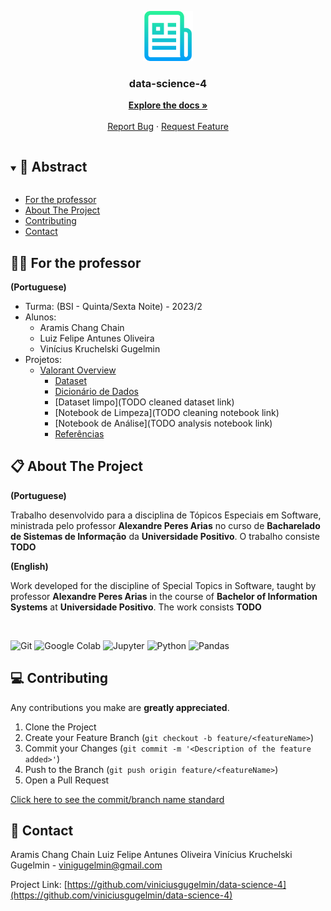 <p align="center">
  <a href="https://github.com/viniciusgugelmin/data-science-4">
    <img src="readme.png" alt="readme-logo" width="80" height="80">
  </a>

  <h3 align="center">
    data-science-4
  </h3>
  <p align="center">
    <a href="https://github.com/viniciusgugelmin/data-science-4/blob/master/README.md"><strong>Explore the docs »</strong></a>
    <br />
    <br />
    <a href="https://github.com/viniciusgugelmin/data-science-4/issues">Report Bug</a>
    ·
    <a href="https://github.com/viniciusgugelmin/data-science-4/issues">Request Feature</a>
  </p>
</p>

<details open="open">
  <summary><h2 style="display: inline-block">📜 Abstract</h2></summary>

- [For the professor](#for-the-professor)
- [About The Project](#about-the-project)
- [Contributing](#contributing)
- [Contact](#contact)

</details>

<a name="for-the-professor"></a>

## 👩‍🏫 For the professor

**(Portuguese)**

- Turma: (BSI - Quinta/Sexta Noite) - 2023/2
- Alunos:
    - Aramis Chang Chain
    - Luiz Felipe Antunes Oliveira
    - Vinícius Kruchelski Gugelmin
- Projetos:
    - [Valorant Overview](https://github.com/viniciusgugelmin/data-science-4/tree/master/projects/valorant_overview)
        - [Dataset](https://github.com/viniciusgugelmin/data-science-4/tree/master/projects/valorant_overview/data/dataset.csv)
        - [Dicionário de Dados](https://github.com/viniciusgugelmin/data-science-4/tree/master/projects/valorant_overview/data/data_dictionary.csv)
        - [Dataset limpo](TODO cleaned dataset link)
        - [Notebook de Limpeza](TODO cleaning notebook link)
        - [Notebook de Análise](TODO analysis notebook link)
        - [Referências](https://github.com/viniciusgugelmin/data-science-4/blob/master/projects/valorant_overview/README.md)

<a name="about-the-project"></a>

## 📋 About The Project

**(Portuguese)**

Trabalho desenvolvido para a disciplina de Tópicos Especiais em Software, ministrada pelo professor **Alexandre Peres Arias** no curso de **Bacharelado de Sistemas de Informação** da **Universidade Positivo**. O trabalho consiste **TODO**

**(English)**

Work developed for the discipline of Special Topics in Software, taught by professor **Alexandre Peres Arias** in the course of **Bachelor of Information Systems** at **Universidade Positivo**. The work consists **TODO**

<br>

![Git](https://img.shields.io/badge/git-%23F05033.svg?style=for-the-badge&logo=git&logoColor=white)
![Google Colab](https://img.shields.io/badge/Google%20Colab-F9AB00?style=for-the-badge&logo=google-colab&logoColor=white)
![Jupyter](https://img.shields.io/badge/Jupyter-F37626?style=for-the-badge&logo=Jupyter&logoColor=white)
![Python](https://img.shields.io/badge/Python-3776AB?style=for-the-badge&logo=python&logoColor=white)
![Pandas](https://img.shields.io/badge/Pandas-150458?style=for-the-badge&logo=pandas&logoColor=white)

<a name="contributing"></a>

## 💻 Contributing

Any contributions you make are **greatly appreciated**.

1. Clone the Project
2. Create your Feature Branch (`git checkout -b feature/<featureName>`)
3. Commit your Changes (`git commit -m '<Description of the feature added>'`)
4. Push to the Branch (`git push origin feature/<featureName>`)
5. Open a Pull Request

<a href="https://github.com/viniciusgugelmin/data-science-4/blob/master/docs/images/commits-standard.png">
Click here to see the commit/branch name standard
</a>

<a name="contact"></a>

## 📧 Contact

Aramis Chang Chain
Luiz Felipe Antunes Oliveira
Vinícius Kruchelski Gugelmin - vinigugelmin@gmail.com



Project Link: [https://github.com/viniciusgugelmin/data-science-4](https://github.com/viniciusgugelmin/data-science-4)